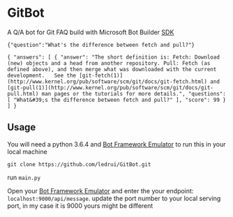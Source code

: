 # GitBot
A Q/A bot for Git FAQ build with Microsoft Bot Builder [SDK]("https://github.com/Microsoft/botbuilder-python/wiki")

`{"question":"What's the difference between fetch and pull?"}`

`{
    "answers": [
        {
            "answer": "The short definition is: Fetch: Download (new) objects and a head from another repository. Pull: Fetch (as defined above), and then merge what was downloaded with the current development.   See the [git-fetch(1)](http://www.kernel.org/pub/software/scm/git/docs/git-fetch.html) and [git-pull(1)](http://www.kernel.org/pub/software/scm/git/docs/git-pull.html) man pages or the tutorials for more details.",
            "questions": [
                "What&#39;s the difference between fetch and pull?"
            ],
            "score": 99
        }
    ]
}`


## Usage
You will need a python 3.6.4 and [Bot Framework Emulator](https://github.com/Microsoft/BotFramework-Emulator) to run this in your local machine

`git clone https://github.com/ledrui/GitBot.git`

run `main.py`

Open your [Bot Framework Emulator](https://github.com/Microsoft/BotFramework-Emulator) and enter the your endpoint:
`localhost:9000/api/message`. update the port number to your local serving port, in my case it is 9000 yours might be different
